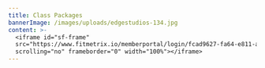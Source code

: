 ```yaml
---
title: Class Packages
bannerImage: /images/uploads/edgestudios-134.jpg
content: >-
  <iframe id="sf-frame"
  src="https://www.fitmetrix.io/memberportal/login/fcad9627-fa64-e811-a973-b9cfd72804d1?locationID=4492"
  scrolling="no" frameborder="0" width="100%"></iframe>
---
```


